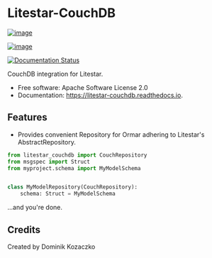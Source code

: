 # Litestar-CouchDB

[![image](https://img.shields.io/pypi/v/litestar-couchdb.svg)](https://pypi.python.org/pypi/litestar-couchdb)

[![image](https://img.shields.io/travis/dekoza/litestar-couchdb.svg)](https://travis-ci.com/dekoza/litestar-couchdb)

[![Documentation Status](https://readthedocs.org/projects/litestar-couchdb/badge/?version=latest)](https://litestar-couchdb.readthedocs.io/en/latest/?version=latest)

CouchDB integration for Litestar.

-   Free software: Apache Software License 2.0
-   Documentation: <https://litestar-couchdb.readthedocs.io>.

## Features

-   Provides convenient Repository for Ormar adhering to Litestar\'s
    AbstractRepository.

```python
from litestar_couchdb import CouchRepository
from msgspec import Struct
from myproject.schema import MyModelSchema


class MyModelRepository(CouchRepository):
    schema: Struct = MyModelSchema

```

...and you're done.

## Credits

Created by Dominik Kozaczko
